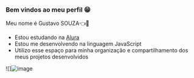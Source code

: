 ### Bem vindos ao meu perfil 😁

Meu nome é Gustavo SOUZA👈👀

- Estou estudando na [Alura](https://www.alura.com.br)
- Estou me desenvolvendo na linguagem JavaScript
- Utilizo esse espaço para minha organização e compartilhamento dos meus projetos desenvolvidos

![]![image](https://github.com/user-attachments/assets/0f485dbe-cc2b-4d9d-bd15-b1a5ba7b40c7)


